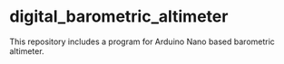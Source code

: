 # digital_barometric_altimeter
This repository includes a program for Arduino Nano based barometric altimeter.
